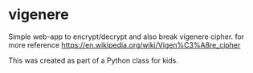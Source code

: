 # vigenere
Simple web-app to encrypt/decrypt and also break vigenere cipher.
for more reference https://en.wikipedia.org/wiki/Vigen%C3%A8re_cipher

This was created as part of a Python class for kids.
